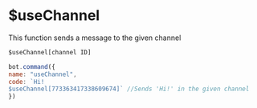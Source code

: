 # $useChannel

This function sends a message to the given channel

```javascript
$useChannel[channel ID]
```

```javascript
bot.command({
name: "useChannel",
code: `Hi!
$useChannel[773363417338609674]` //Sends 'Hi!' in the given channel
})
```

